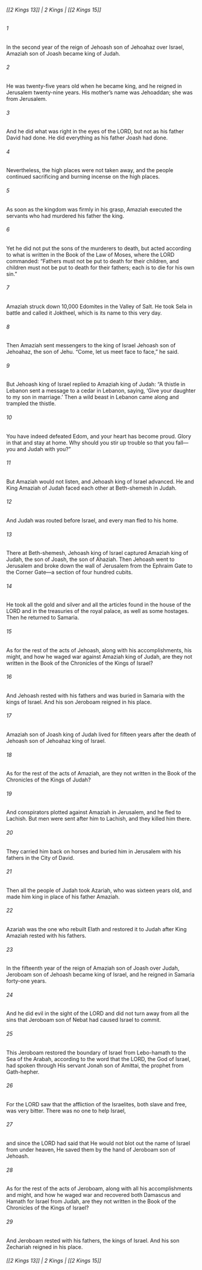 ###### [[2 Kings 13]] | 2 Kings | [[2 Kings 15]]

###### 1
In the second year of the reign of Jehoash son of Jehoahaz over Israel, Amaziah son of Joash became king of Judah.
###### 2
He was twenty-five years old when he became king, and he reigned in Jerusalem twenty-nine years. His mother’s name was Jehoaddan; she was from Jerusalem.
###### 3
And he did what was right in the eyes of the LORD, but not as his father David had done. He did everything as his father Joash had done.
###### 4
Nevertheless, the high places were not taken away, and the people continued sacrificing and burning incense on the high places.
###### 5
As soon as the kingdom was firmly in his grasp, Amaziah executed the servants who had murdered his father the king.
###### 6
Yet he did not put the sons of the murderers to death, but acted according to what is written in the Book of the Law of Moses, where the LORD commanded: “Fathers must not be put to death for their children, and children must not be put to death for their fathers; each is to die for his own sin.”
###### 7
Amaziah struck down 10,000 Edomites in the Valley of Salt. He took Sela in battle and called it Joktheel, which is its name to this very day.
###### 8
Then Amaziah sent messengers to the king of Israel Jehoash son of Jehoahaz, the son of Jehu. “Come, let us meet face to face,” he said.
###### 9
But Jehoash king of Israel replied to Amaziah king of Judah: “A thistle in Lebanon sent a message to a cedar in Lebanon, saying, ‘Give your daughter to my son in marriage.’ Then a wild beast in Lebanon came along and trampled the thistle.
###### 10
You have indeed defeated Edom, and your heart has become proud. Glory in that and stay at home. Why should you stir up trouble so that you fall—you and Judah with you?”
###### 11
But Amaziah would not listen, and Jehoash king of Israel advanced. He and King Amaziah of Judah faced each other at Beth-shemesh in Judah.
###### 12
And Judah was routed before Israel, and every man fled to his home.
###### 13
There at Beth-shemesh, Jehoash king of Israel captured Amaziah king of Judah, the son of Joash, the son of Ahaziah. Then Jehoash went to Jerusalem and broke down the wall of Jerusalem from the Ephraim Gate to the Corner Gate—a section of four hundred cubits.
###### 14
He took all the gold and silver and all the articles found in the house of the LORD and in the treasuries of the royal palace, as well as some hostages. Then he returned to Samaria.
###### 15
As for the rest of the acts of Jehoash, along with his accomplishments, his might, and how he waged war against Amaziah king of Judah, are they not written in the Book of the Chronicles of the Kings of Israel?
###### 16
And Jehoash rested with his fathers and was buried in Samaria with the kings of Israel. And his son Jeroboam reigned in his place.
###### 17
Amaziah son of Joash king of Judah lived for fifteen years after the death of Jehoash son of Jehoahaz king of Israel.
###### 18
As for the rest of the acts of Amaziah, are they not written in the Book of the Chronicles of the Kings of Judah?
###### 19
And conspirators plotted against Amaziah in Jerusalem, and he fled to Lachish. But men were sent after him to Lachish, and they killed him there.
###### 20
They carried him back on horses and buried him in Jerusalem with his fathers in the City of David.
###### 21
Then all the people of Judah took Azariah, who was sixteen years old, and made him king in place of his father Amaziah.
###### 22
Azariah was the one who rebuilt Elath and restored it to Judah after King Amaziah rested with his fathers.
###### 23
In the fifteenth year of the reign of Amaziah son of Joash over Judah, Jeroboam son of Jehoash became king of Israel, and he reigned in Samaria forty-one years.
###### 24
And he did evil in the sight of the LORD and did not turn away from all the sins that Jeroboam son of Nebat had caused Israel to commit.
###### 25
This Jeroboam restored the boundary of Israel from Lebo-hamath to the Sea of the Arabah, according to the word that the LORD, the God of Israel, had spoken through His servant Jonah son of Amittai, the prophet from Gath-hepher.
###### 26
For the LORD saw that the affliction of the Israelites, both slave and free, was very bitter. There was no one to help Israel,
###### 27
and since the LORD had said that He would not blot out the name of Israel from under heaven, He saved them by the hand of Jeroboam son of Jehoash.
###### 28
As for the rest of the acts of Jeroboam, along with all his accomplishments and might, and how he waged war and recovered both Damascus and Hamath for Israel from Judah, are they not written in the Book of the Chronicles of the Kings of Israel?
###### 29
And Jeroboam rested with his fathers, the kings of Israel. And his son Zechariah reigned in his place.

###### [[2 Kings 13]] | 2 Kings | [[2 Kings 15]]
